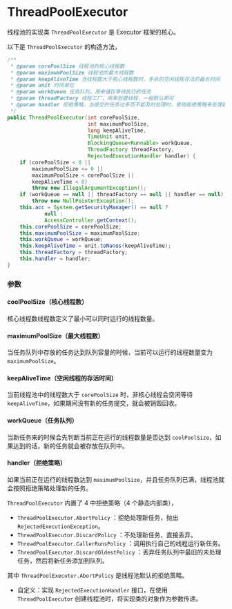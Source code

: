 # ThreadPoolExecutor

线程池的实现类 `ThreadPoolExecutor` 是 Executor 框架的核心。

以下是 `ThreadPoolExecutor` 的构造方法，
```java
/**
 * @param corePoolSize 线程池的核心线程数
 * @param maximumPoolSize 线程池的最大线程数
 * @param keepAliveTime 当线程数大于核心线程数时，多余的空闲线程存活的最长时间
 * @param unit 时间单位
 * @param workQueue 任务队列，用来储存等待执行的任务
 * @param threadFactory 线程工厂，用来创建线程，一般默认即可
 * @param handler 拒绝策略，当提交的任务过多而不能及时处理时，使用拒绝策略来处理新任务
 */
public ThreadPoolExecutor(int corePoolSize,
                          int maximumPoolSize,
                          long keepAliveTime,
                          TimeUnit unit,
                          BlockingQueue<Runnable> workQueue,
                          ThreadFactory threadFactory,
                          RejectedExecutionHandler handler) {
    if (corePoolSize < 0 ||
        maximumPoolSize <= 0 ||
        maximumPoolSize < corePoolSize ||
        keepAliveTime < 0)
        throw new IllegalArgumentException();
    if (workQueue == null || threadFactory == null || handler == null)
        throw new NullPointerException();
    this.acc = System.getSecurityManager() == null ?
            null :
            AccessController.getContext();
    this.corePoolSize = corePoolSize;
    this.maximumPoolSize = maximumPoolSize;
    this.workQueue = workQueue;
    this.keepAliveTime = unit.toNanos(keepAliveTime);
    this.threadFactory = threadFactory;
    this.handler = handler;
}
```

### 参数

#### coolPoolSize（核心线程数）
核心线程数线程数定义了最小可以同时运行的线程数量。

#### maximumPoolSize（最大线程数）
当任务队列中存放的任务达到队列容量的时候，当前可以运行的线程数量变为 `maximumPoolSize`。

#### keepAliveTime（空闲线程的存活时间）
当前线程池中的线程数大于 `corePoolSize` 时，非核心线程会空闲等待 `keepAliveTime`，如果期间没有新的任务提交，就会被销毁回收。

#### workQueue（任务队列）
当新任务来的时候会先判断当前正在运行的线程数量是否达到 `coolPoolSize`，如果达到的话，新的任务就会被存放在队列中。

#### handler（拒绝策略）
如果当前正在运行的线程数达到 `maximumPoolSize`，并且任务队列已满，线程池就会按照拒绝策略处理新的任务。

`ThreadPoolExecutor` 内置了 4 中拒绝策略（4 个静态内部类），

- `ThreadPoolExecutor.AbortPolicy` ：拒绝处理新任务，抛出 `RejectedExecutionException`。
- `ThreadPoolExecutor.DiscardPolicy` ：不处理新任务，直接丢弃。
- `ThreadPoolExecutor.CallerRunsPolicy` ：调用执行自己的线程运行新任务。
- `ThreadPoolExecutor.DiscardOldestPolicy` ：丢弃任务队列中最旧的未处理任务，然后将新任务添加到队列。

其中 `ThreadPoolExecutor.AbortPolicy` 是线程池默认的拒绝策略。

- 自定义：实现 `RejectedExecutionHandler` 接口，在使用 `ThreadPoolExecutor` 创建线程池时，将实现类的对象作为参数传递。